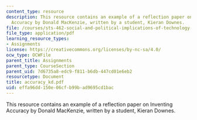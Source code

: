 ```yaml
---
content_type: resource
description: This resource contains an example of a reflection paper on Inventing
  Accuracy by Donald MacKenzie, written by a student, Kieran Downes.
file: /courses/sts-462-social-and-political-implications-of-technology-spring-2006/effa96dd150e06cfb99bad9695cd1bac_accuracy_kd.pdf
file_type: application/pdf
learning_resource_types:
- Assignments
license: https://creativecommons.org/licenses/by-nc-sa/4.0/
ocw_type: OCWFile
parent_title: Assignments
parent_type: CourseSection
parent_uid: 7d6735a8-edc9-f811-b6db-447cd01e6eb2
resourcetype: Document
title: accuracy_kd.pdf
uid: effa96dd-150e-06cf-b99b-ad9695cd1bac
---
```

This resource contains an example of a reflection paper on Inventing Accuracy by Donald MacKenzie, written by a student, Kieran Downes.